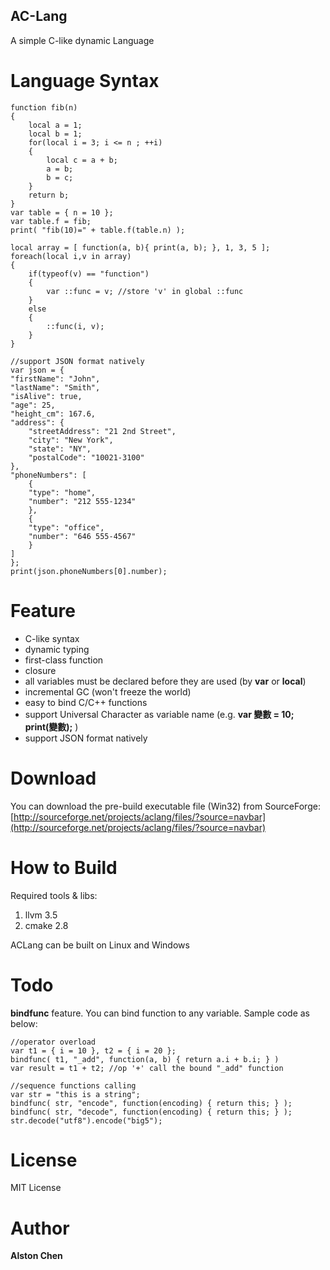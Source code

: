 AC-Lang
-------

A simple C-like dynamic Language

Language Syntax
===============

    function fib(n)
    {
        local a = 1;
        local b = 1;
        for(local i = 3; i <= n ; ++i)
        {
            local c = a + b;
            a = b;
            b = c;
        }
        return b;
    }
    var table = { n = 10 };
    var table.f = fib;
    print( "fib(10)=" + table.f(table.n) );

    local array = [ function(a, b){ print(a, b); }, 1, 3, 5 ];
    foreach(local i,v in array)
    {
        if(typeof(v) == "function")
        {
            var ::func = v; //store 'v' in global ::func
        }
        else
        {
            ::func(i, v);
        }
    }

    //support JSON format natively
    var json = {
    "firstName": "John",
    "lastName": "Smith",
    "isAlive": true,
    "age": 25,
    "height_cm": 167.6,
    "address": {
        "streetAddress": "21 2nd Street",
        "city": "New York",
        "state": "NY",
        "postalCode": "10021-3100"
    },
    "phoneNumbers": [
        {
        "type": "home",
        "number": "212 555-1234"
        },
        {
        "type": "office",
        "number": "646 555-4567"
        }
    ]
    };
    print(json.phoneNumbers[0].number);

Feature
=======
- C-like syntax
- dynamic typing
- first-class function
- closure
- all variables must be declared before they are used (by **var** or **local**)
- incremental GC (won't freeze the world)
- easy to bind C/C++ functions
- support Universal Character as variable name (e.g. **var 變數 = 10; print(變數);** )
- support JSON format natively

Download
========

You can download the pre-build executable file (Win32) from SourceForge:
[http://sourceforge.net/projects/aclang/files/?source=navbar](http://sourceforge.net/projects/aclang/files/?source=navbar)

How to Build
============

Required tools & libs:

1. llvm 3.5
2. cmake 2.8

ACLang can be built on Linux and Windows


Todo
====

**bindfunc** feature. You can bind function to any variable. Sample code as below:

    //operator overload    
    var t1 = { i = 10 }, t2 = { i = 20 };
    bindfunc( t1, "_add", function(a, b) { return a.i + b.i; } )
    var result = t1 + t2; //op '+' call the bound "_add" function

    //sequence functions calling
    var str = "this is a string";
    bindfunc( str, "encode", function(encoding) { return this; } );
    bindfunc( str, "decode", function(encoding) { return this; } );
    str.decode("utf8").encode("big5");

License
======
MIT License

Author
======
**Alston Chen**
